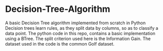 # Decision-Tree-Algorithm
A basic Decision Tree algorithm implemented from scratch in Python<br>
Decision trees learn rules, as they split data by columns, so as to classify a data point. The python code in this repo, contains a basic implementation using a BTree. The split criterion used here is the Information Gain.
The dataset used in the code is the common Golf dataset.


